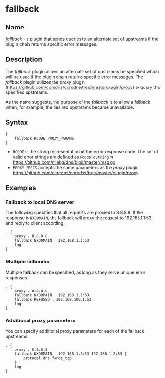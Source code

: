 # fallback

## Name

*fallback* - a plugin that sends queries to an alternate set of upstreams if the plugin
chain returns specific error messages.

## Description

The *fallback* plugin allows an alternate set of upstreams be specified which will be used
if the plugin chain returns specific error messages. The *fallback* plugin utilizes the *proxy*
plugin (<https://github.com/coredns/coredns/tree/master/plugin/proxy>) to query the specified
upstreams.

As the name suggests, the purpose of the *fallback* is to allow a fallback when, for example, the
desired upstreams became unavailable.

## Syntax

```
{
    fallback RCODE PROXY_PARAMS
}
```

* `RCODE` is the string representation of the error response code. The set of valid error
strings are defined as `RcodeToString` in <https://github.com/miekg/dns/blob/master/msg.go>
* `PROXY_SPECS` accepts the same parameters as the *proxy* plugin
<https://github.com/coredns/coredns/tree/master/plugin/proxy>.

## Examples

### Fallback to local DNS server

The following specifies that all requests are proxied to 8.8.8.8. If the response is `NXDOMAIN`, the
fallback will proxy the request to 192.168.1.1:53, and reply to client according.

```
. {
	proxy . 8.8.8.8
	fallback NXDOMAIN . 192.168.1.1:53
	log
}

```

### Multiple fallbacks

Multiple fallback can be specified, as long as they serve unique error responses.

```
. {
    proxy . 8.8.8.8
    fallback NXDOMAIN . 192.168.1.1:53
    fallback REFUSED . 192.168.100.1:53
    log
}

```

### Additional proxy parameters

You can specify additional proxy parameters for each of the fallback upstreams.

```
. {
    proxy . 8.8.8.8
    fallback NXDOMAIN . 192.168.1.1:53 192.168.1.2:53 {
        protocol dns force_tcp
    }
    log
}

```
